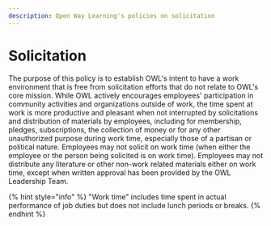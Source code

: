 ```yaml
---
description: Open Way Learning's policies on solicitation
---
```


# Solicitation
The purpose of this policy is to establish OWL's intent to have a work environment that is free from solicitation efforts that do not relate to OWL's core mission. While OWL actively encourages employees' participation in community activities and organizations outside of work, the time spent at work is more productive and pleasant when not interrupted by solicitations and distribution of materials by employees, including for membership, pledges, subscriptions, the collection of money or for any other unauthorized purpose during work time, especially those of a partisan or political nature. Employees may not solicit on work time (when either the employee or the person being solicited is on work time). Employees may not distribute any literature or other non-work related materials either on work time, except when written approval has been provided by the OWL Leadership Team.

{% hint style="info" %}
"Work time" includes time spent in actual performance of job duties but does not include lunch periods or breaks. 
{% endhint %}